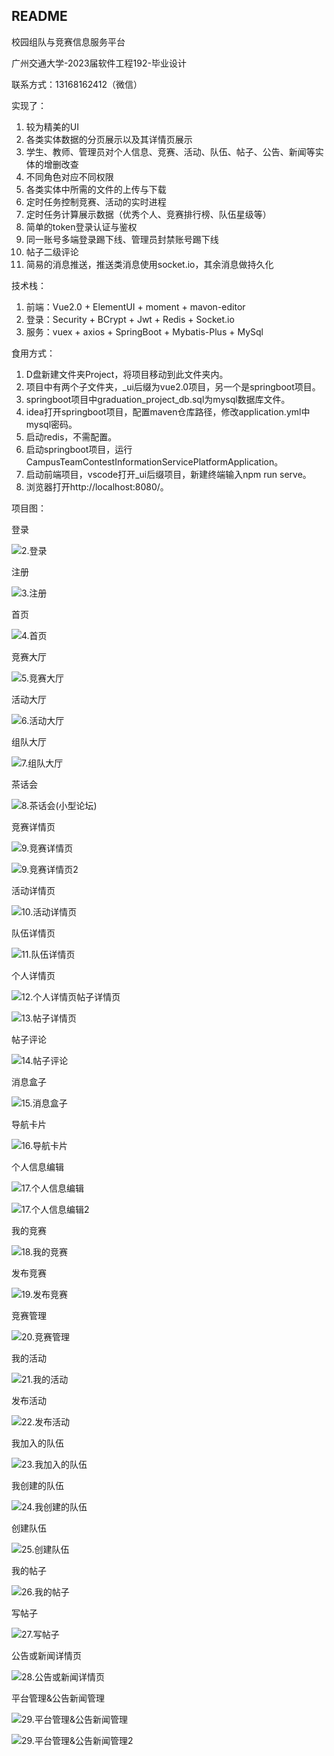 ## README

校园组队与竞赛信息服务平台

广州交通大学-2023届软件工程192-毕业设计

联系方式：13168162412（微信）

实现了：

1. 较为精美的UI
2. 各类实体数据的分页展示以及其详情页展示
3. 学生、教师、管理员对个人信息、竞赛、活动、队伍、帖子、公告、新闻等实体的增删改查
4. 不同角色对应不同权限
5. 各类实体中所需的文件的上传与下载
6. 定时任务控制竞赛、活动的实时进程
7. 定时任务计算展示数据（优秀个人、竞赛排行榜、队伍星级等）
8. 简单的token登录认证与鉴权
9. 同一账号多端登录踢下线、管理员封禁账号踢下线
10. 帖子二级评论
11. 简易的消息推送，推送类消息使用socket.io，其余消息做持久化



技术栈：

1. 前端：Vue2.0 + ElementUI + moment + mavon-editor
2. 登录：Security + BCrypt + Jwt + Redis + Socket.io
3. 服务：vuex + axios + SpringBoot + Mybatis-Plus + MySql



食用方式：

1. D盘新建文件夹Project，将项目移动到此文件夹内。
2. 项目中有两个子文件夹，_ui后缀为vue2.0项目，另一个是springboot项目。
3. springboot项目中graduation_project_db.sql为mysql数据库文件。
4. idea打开springboot项目，配置maven仓库路径，修改application.yml中mysql密码。
5. 启动redis，不需配置。
6. 启动springboot项目，运行CampusTeamContestInformationServicePlatformApplication。
7. 启动前端项目，vscode打开_ui后缀项目，新建终端输入npm run serve。
8. 浏览器打开http://localhost:8080/。



项目图：



登录

![2.登录](D:\Project\校园组队与竞赛信息服务平台\项目截图\2.登录.png)



注册

![3.注册](D:\Project\校园组队与竞赛信息服务平台\项目截图\3.注册.png)



首页

![4.首页](D:\Project\校园组队与竞赛信息服务平台\项目截图\4.首页.png)



竞赛大厅

![5.竞赛大厅](D:\Project\校园组队与竞赛信息服务平台\项目截图\5.竞赛大厅.png)



活动大厅

![6.活动大厅](D:\Project\校园组队与竞赛信息服务平台\项目截图\6.活动大厅.png)



组队大厅

![7.组队大厅](D:\Project\校园组队与竞赛信息服务平台\项目截图\7.组队大厅.png)



茶话会

![8.茶话会(小型论坛)](D:\Project\校园组队与竞赛信息服务平台\项目截图\8.茶话会(小型论坛).png)



竞赛详情页

![9.竞赛详情页](D:\Project\校园组队与竞赛信息服务平台\项目截图\9.竞赛详情页.png)

![9.竞赛详情页2](D:\Project\校园组队与竞赛信息服务平台\项目截图\9.竞赛详情页2.png)



活动详情页

![10.活动详情页](D:\Project\校园组队与竞赛信息服务平台\项目截图\10.活动详情页.png)



队伍详情页

![11.队伍详情页](D:\Project\校园组队与竞赛信息服务平台\项目截图\11.队伍详情页.png)



个人详情页

![12.个人详情页](D:\Project\校园组队与竞赛信息服务平台\项目截图\12.个人详情页.png)帖子详情页

![13.帖子详情页](D:\Project\校园组队与竞赛信息服务平台\项目截图\13.帖子详情页.png)



帖子评论

![14.帖子评论](D:\Project\校园组队与竞赛信息服务平台\项目截图\14.帖子评论.png)



消息盒子

![15.消息盒子](D:\Project\校园组队与竞赛信息服务平台\项目截图\15.消息盒子.png)



导航卡片

![16.导航卡片](D:\Project\校园组队与竞赛信息服务平台\项目截图\16.导航卡片.png)



个人信息编辑

![17.个人信息编辑](D:\Project\校园组队与竞赛信息服务平台\项目截图\17.个人信息编辑.png)

![17.个人信息编辑2](D:\Project\校园组队与竞赛信息服务平台\项目截图\17.个人信息编辑2.png)



我的竞赛

![18.我的竞赛](D:\Project\校园组队与竞赛信息服务平台\项目截图\18.我的竞赛.png)



发布竞赛

![19.发布竞赛](D:\Project\校园组队与竞赛信息服务平台\项目截图\19.发布竞赛.png)



竞赛管理

![20.竞赛管理](D:\Project\校园组队与竞赛信息服务平台\项目截图\20.竞赛管理.png)



我的活动

![21.我的活动](D:\Project\校园组队与竞赛信息服务平台\项目截图\21.我的活动.png)



发布活动

![22.发布活动](D:\Project\校园组队与竞赛信息服务平台\项目截图\22.发布活动.png)



我加入的队伍

![23.我加入的队伍](D:\Project\校园组队与竞赛信息服务平台\项目截图\23.我加入的队伍.png)



我创建的队伍

![24.我创建的队伍](D:\Project\校园组队与竞赛信息服务平台\项目截图\24.我创建的队伍.png)



创建队伍

![25.创建队伍](D:\Project\校园组队与竞赛信息服务平台\项目截图\25.创建队伍.png)



我的帖子

![26.我的帖子](D:\Project\校园组队与竞赛信息服务平台\项目截图\26.我的帖子.png)



写帖子

![27.写帖子](D:\Project\校园组队与竞赛信息服务平台\项目截图\27.写帖子.png)



公告或新闻详情页

![28.公告或新闻详情页](D:\Project\校园组队与竞赛信息服务平台\项目截图\28.公告或新闻详情页.png)



平台管理&公告新闻管理

![29.平台管理&公告新闻管理](D:\Project\校园组队与竞赛信息服务平台\项目截图\29.平台管理&公告新闻管理.png)

![29.平台管理&公告新闻管理2](D:\Project\校园组队与竞赛信息服务平台\项目截图\29.平台管理&公告新闻管理2.png)